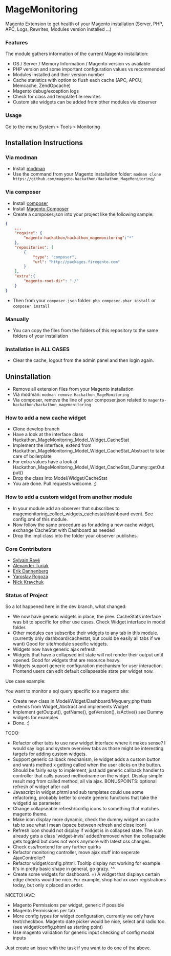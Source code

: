 MageMonitoring
==============

Magento Extension to get health of your Magento installation (Server, PHP, APC, Logs, Rewrites, Modules version installed ...)

### Features

The module gathers information of the current Magento installation:

- OS / Server / Memory Information / Magento version vs available
- PHP version and some important configuration values vs recommended
- Modules installed and their version number
- Cache statistics with option to flush each cache (APC, APCU, Memcache, ZendOpcache)
- Magento debug/exception logs
- Check for class and template file rewrites
- Custom site widgets can be added from other modules via observer

### Usage

Go to the menu System > Tools > Monitoring

Installation Instructions
-------------------------

### Via modman

- Install [modman](https://github.com/colinmollenhour/modman)
- Use the command from your Magento installation folder: `modman clone https://github.com/magento-hackathon/Hackathon_MageMonitoring/`

### Via composer
- Install [composer](http://getcomposer.org/download/)
- Install [Magento Composer](https://github.com/magento-hackathon/magento-composer-installer)
- Create a composer.json into your project like the following sample:

```json
{
    ...
    "require": {
        "magento-hackathon/hackathon_magemonitoring":"*"
    },
    "repositories": [
	    {
            "type": "composer",
            "url": "http://packages.firegento.com"
        }
    ],
    "extra":{
        "magento-root-dir": "./"
    }
}
```

- Then from your `composer.json` folder: `php composer.phar install` or `composer install`

### Manually
- You can copy the files from the folders of this repository to the same folders of your installation


### Installation in ALL CASES
* Clear the cache, logout from the admin panel and then login again.

Uninstallation
--------------
* Remove all extension files from your Magento installation
* Via modman: `modman remove Hackathon_MageMonitoring`
* Via composer, remove the line of your composer.json related to `magento-hackathon/hackathon_magemonitoring`

### How to add a new cache widget

- Clone develop branch
- Have a look at the interface class Hackathon_MageMonitoring_Model_Widget_CacheStat
- Implement the interface, extend from Hackathon_MageMonitoring_Model_Widget_CacheStat_Abstract to take care of boilerplate
- For extra values have a look at Hackathon_MageMonitoring_Model_Widget_CacheStat_Dummy::getOutput()
- Drop the class into Model/Widget/CacheStat
- You are done. Pull requests welcome. ;)

### How to add a custom widget from another module

- In your module add an observer that subscribes to magemonitoring_collect_widgets_cachestat/dashboard event.
  See config.xml of this module.
- Now follow the same procedure as for adding a new cache widget, exchange CacheStat with Dashboard as needed
- Drop the impl class into the folder your observer publishes.

### Core Contributors

- [Sylvain Rayé](https://github.com/diglin)
- [Alexander Turiak](https://github.com/Zifius)
- [Erik Dannenberg](https://github.com/edannenberg)
- [Yaroslav Rogoza](https://github.com/Gribnik)
- [Nick Kravchuk](https://github.com/nickua)

### Status of Project

So a lot happened here in the dev branch, what changed:

- We now have generic widgets in place, the prev. CacheStats interface was bit to specific for other use cases.
 Check Widget interface in model folder.
- Other modules can subscribe their widgets to any tab in this module. (currently only dashboard/cachestat, but could be easily all tabs if we want)
 Good for site/module specific widgets.
- Widgets now have generic ajax refresh.
- Widgets that have a collapsed init state will not render their output until opened. Good for widgets that are resource heavy.
- Widgets support generic configuration mechanism for user interaction. Frontend users can edit default collapseable state per widget now.

Use case example:

You want to monitor a sql query specific to a magento site:

- Create new class in Model/Widget/Dashboard/Myquery.php thats extends from Widget_Abstract and implements Widget
- Implement getOutput(), getName(), getVersion(), isActive() see Dummy widgets for examples
- Done. :)

TODO:

- Refactor other tabs to use new widget interface where it makes sense? I would say logs and system overview tabs as those might be interesting targets for adding custom widgets.
- Support generic callback mechanism, ie widget adds a custom button and wants method x getting called when the user clicks on the button.
 Should be fairly easy to implement, just add generic callback handler to controller that calls passed methodname on the widget. Display simple result msg from called method, all via ajax. BONUSPOINTS: optional refresh of widget after call
- Javascript in widget.phtml and sub templates could use some refactoring, probably better to create generic functions that take the widgetId as parameter
- Change collapseable refresh/config icons to something that matches magento theme.
- Make icon display more dynamic, check the dummy widget on cache tab to see what i mean (space between refresh and close icon)
- Refresh icon should not display if widget is in collapsed state.
 The icon already gets a class 'widget-invis' added/removed when the collapsable gets toggled but does not work anymore with latest css changes.
- Check css/frontend for any further quirks
- Refactor monitoring controller, move ajax stuff into seperate AjaxController?
- Refactor widget/config.phtml. Tooltip display not working for example. It's in pretty basic shape in general, go grazy. ^^
- Create some widgets for dashboard. =) A widget that displays certain edge checks would be nice.
 For example, shop had xx user registrations today, but only x placed an order.

NICETOHAVE:

- Magento Permissions per widget, generic if possible
- Magento Permissions per tab
- More config types for widget configuration, currently we only have text/checkbox. Magento date picker would be nice, select and radio too.
 (see widget/config.phtml as starting point)
- Use magento validation for generic input checking of config modal inputs

Just create an issue with the task if you want to do one of the above.